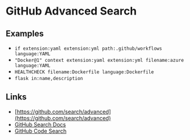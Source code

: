 # GitHub Advanced Search

## Examples

- `if extension:yaml extension:yml path:.github/workflows language:YAML`
- `"Docker@1" context extension:yaml extension:yml filename:azure language:YAML`
- `HEALTHCHECK filename:Dockerfile language:Dockerfile`
- `flask in:name,description`

## Links

- [https://github.com/search/advanced](https://github.com/search/advanced)
- [GitHub Search Docs](https://docs.github.com/en/github/searching-for-information-on-github/searching-on-github)
- [GitHub Code Search](https://cs.github.com/about)
